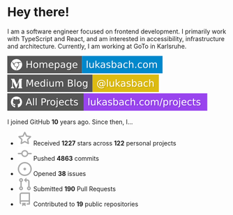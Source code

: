 # Hey there!

I am a software engineer focused on frontend development. I primarily work with TypeScript and React, and am interested in accessibility, infrastructure and architecture. Currently, I am working at GoTo in Karlsruhe.

[![Homepage](./icons/homepage.svg)](https://lukasbach.com)
[![Medium Blog](./icons/medium.svg)](https://medium.com/@lukasbach)
[![My Projects](./icons/projects.svg)](https://lukasbach.com/projects)

I joined GitHub **10** years ago. Since then, I...

- ![](./icons/star.svg) Received **1227** stars across **122** personal projects
- ![](./icons/commit.svg) Pushed **4863** commits
- ![](./icons/issues.svg) Opened **38** issues
- ![](./icons/pr.svg) Submitted **190** Pull Requests
- ![](./icons/repo.svg) Contributed to **19** public repositories

